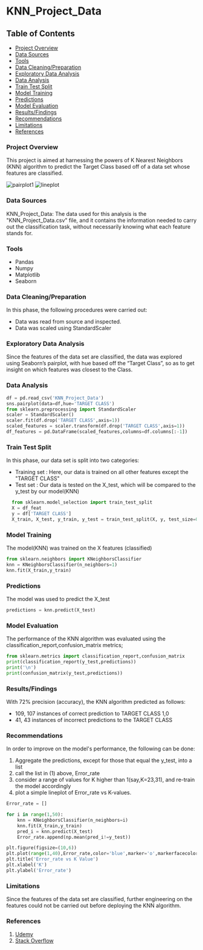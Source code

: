 # KNN_Project_Data

## Table of Contents
- [Project Overview](#project-overview)
- [Data Sources](#data-sources)
- [Tools](#tools)
- [Data Cleaning/Preparation](#data-cleaning/preparation)
- [Exploratory Data Analysis](#exploratory-data-analysis)
- [Data Analysis](#data-analysis)
- [Train Test Split](#train-test-split)
- [Model Training](#model-training)
- [Predictions](#predictions)
- [Model Evaluation](#model-evaluation)
- [Results/Findings](#results/findings)
- [Recommendations](#recommendations)
- [Limitations](#limitations)
- [References](#references)
### Project Overview
This project is aimed at harnessing the powers of K Nearest Neighbors (KNN) algorithm to predict the Target Class based off of a data set whose features are classified.

![pairplot1](https://github.com/easu978/KNN_project/assets/151114298/a476ad01-9fd1-4578-8a17-3be0f1b0dd49)
![lineplot](https://github.com/easu978/KNN_project/assets/151114298/79449e83-d729-4ef7-8a3e-02108c027011)


### Data Sources
KNN_Project_Data: The data used for this analysis is the "KNN_Project_Data.csv" file, and it contains the information needed to carry out the classification task, without necessarily knowing what each feature stands for.
### Tools
- Pandas
- Numpy
- Matplotlib
- Seaborn
### Data Cleaning/Preparation
  In this phase, the following procedures were carried out:
- Data was read from source and inspected.
- Data was scaled using StandardScaler
### Exploratory Data Analysis
Since the features of the data set are classified, the data was explored using Seaborn’s pairplot, with hue based off the “Target Class”, so as to get insight on which features was closest to the Class.
### Data Analysis
```python
df = pd.read_csv('KNN_Project_Data')
sns.pairplot(data=df,hue='TARGET CLASS')
from sklearn.preprocessing import StandardScaler
scaler = StandardScaler()
scaler.fit(df.drop('TARGET CLASS',axis=1))
scaled_features = scaler.transform(df.drop('TARGET CLASS',axis=1))
df_features = pd.DataFrame(scaled_features,columns=df.columns[:-1])
```
### Train Test Split
In this phase, our data set is split into two categories:
- Training set : Here, our data is trained on all other features except the "TARGET CLASS"
- Test set : Our data is tested on the X_test, which will be compared to the y_test by our model(KNN)
```python
  from sklearn.model_selection import train_test_split
  X = df_feat
  y = df['TARGET CLASS']
  X_train, X_test, y_train, y_test = train_test_split(X, y, test_size=0.3, random_state=101)
```
### Model Training
The model(KNN) was trained on the X features (classified)
```python
from sklearn.neighbors import KNeighborsClassifier
knn = KNeighborsClassifier(n_neighbors=1)
knn.fit(X_train,y_train)
```
### Predictions
The model was used to predict the X_test
```python
predictions = knn.predict(X_test)
```
### Model Evaluation
The performance of the KNN algorithm was evaluated using the classification_report,confusion_matrix metrics;
```python
from sklearn.metrics import classification_report,confusion_matrix
print(classification_report(y_test,predictions))
print('\n')
print(confusion_matrix(y_test,predictions))
```
### Results/Findings
With 72% precision (accuracy), the KNN algorithm predicted as follows:
- 109, 107 instances of correct prediction to TARGET CLASS 1,0
- 41, 43 instances of incorrect predictions to the TARGET CLASS
### Recommendations
In order to improve on the model's performance, the following can be done:
1. Aggregate the predictions, except for those that equal the y_test, into a list
2. call the list in (1) above, Error_rate
3. consider a range of values for K higher than 1(say,K=23,31), and re-train the model accordingly
4. plot a simple lineplot of Error_rate vs K-values.
```python
Error_rate = []

for i in range(1,50):
    knn = KNeighborsClassifier(n_neighbors=i)
    knn.fit(X_train,y_train)
    pred_i = knn.predict(X_test)
    Error_rate.append(np.mean(pred_i!=y_test))
```
```python
plt.figure(figsize=(10,6))
plt.plot(range(1,40),Error_rate,color='blue',marker='o',markerfacecolor='red',linestyle='dashed',markersize=10)
plt.title('Error_rate vs K Value')
plt.xlabel('K')
plt.ylabel('Error_rate')
```
### Limitations
Since the features of the data set are classified, further engineering on the features could not be carried out before deploying the KNN algorithm.
### References
1. [Udemy](https://Udemy.com)
2. [Stack Overflow](https://stack.com)


